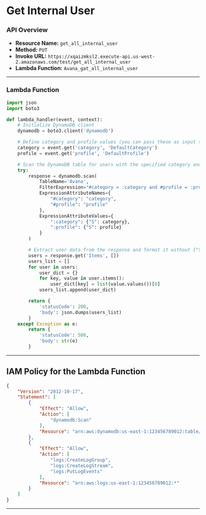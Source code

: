 # Get Internal User

### API Overview
- **Resource Name:** `get_all_internal_user`
- **Method:** `PUT`
- **Invoke URL:** `https://xqaizmksl2.execute-api.us-west-2.amazonaws.com/test/get_all_internal_user`
- **Lambda Function:** `Avana_gat_all_internal_user`

---


### Lambda Function
```python
import json
import boto3

def lambda_handler(event, context):
    # Initialize DynamoDB client
    dynamodb = boto3.client('dynamodb')

    # Define category and profile values (you can pass these as input to the Lambda function)
    category = event.get('category', 'DefaultCategory')
    profile = event.get('profile', 'DefaultProfile')

    # Scan the DynamoDB table for users with the specified category and profile
    try:
        response = dynamodb.scan(
            TableName='Avana',
            FilterExpression="#category = :category and #profile = :profile",
            ExpressionAttributeNames={
                "#category": "category",
                "#profile": "profile"
            },
            ExpressionAttributeValues={
                ":category": {"S": category},
                ":profile": {"S": profile}
            }
        )

        # Extract user data from the response and format it without {"S": ...}
        users = response.get('Items', [])
        users_list = []
        for user in users:
            user_dict = {}
            for key, value in user.items():
                user_dict[key] = list(value.values())[0]
            users_list.append(user_dict)

        return {
            'statusCode': 200,
            'body': json.dumps(users_list)
        }
    except Exception as e:
        return {
            'statusCode': 500,
            'body': str(e)
        }


```


---

## IAM Policy for the Lambda Function

```json
{
    "Version": "2012-10-17",
    "Statement": [
        {
            "Effect": "Allow",
            "Action": [
                "dynamodb:Scan"
            ],
            "Resource": "arn:aws:dynamodb:us-east-1:123456789012:table/Avana"
        },
        {
            "Effect": "Allow",
            "Action": [
                "logs:CreateLogGroup",
                "logs:CreateLogStream",
                "logs:PutLogEvents"
            ],
            "Resource": "arn:aws:logs:us-east-1:123456789012:*"
        }
    ]
}


```
---

